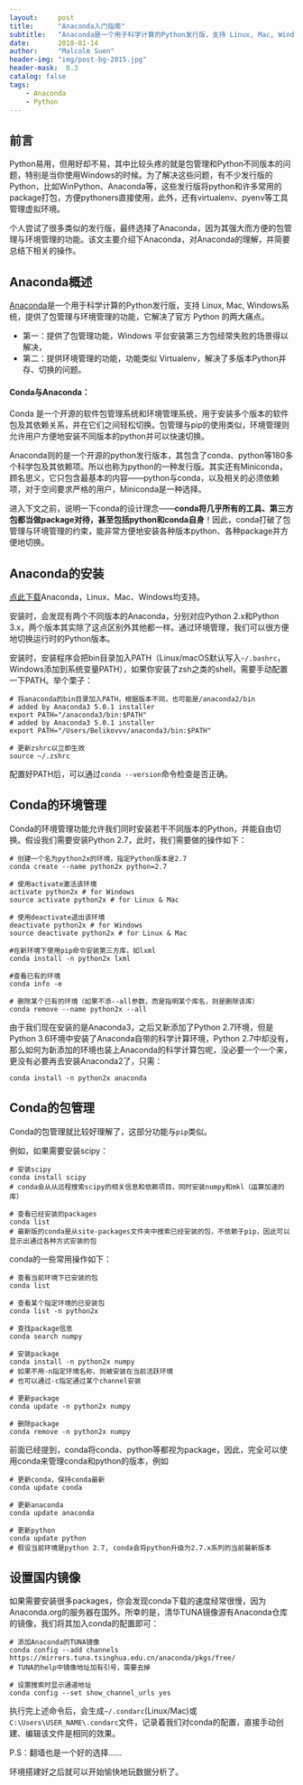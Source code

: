 ```yaml
---
layout:     post
title:      "Anaconda入门指南"
subtitle:   "Anaconda是一个用于科学计算的Python发行版，支持 Linux, Mac, Windows系统，提供了包管理与环境管理的功能。"
date:       2018-01-14
author:     "Malcolm Suen"
header-img: "img/post-bg-2015.jpg"
header-mask:  0.3
catalog: false
tags:
    - Anaconda
    - Python
---
```


## 前言

Python易用，但用好却不易，其中比较头疼的就是包管理和Python不同版本的问题，特别是当你使用Windows的时候。为了解决这些问题，有不少发行版的Python，比如WinPython、Anaconda等，这些发行版将python和许多常用的package打包，方便pythoners直接使用，此外，还有virtualenv、pyenv等工具管理虚拟环境。

个人尝试了很多类似的发行版，最终选择了Anaconda，因为其强大而方便的包管理与环境管理的功能。该文主要介绍下Anaconda，对Anaconda的理解，并简要总结下相关的操作。

## Anaconda概述

[Anaconda](https://www.anaconda.com/what-is-anaconda/)是一个用于科学计算的Python发行版，支持 Linux, Mac, Windows系统，提供了包管理与环境管理的功能，它解决了官方 Python 的两大痛点。

- 第一：提供了包管理功能，Windows 平台安装第三方包经常失败的场景得以解决，
- 第二：提供环境管理的功能，功能类似 Virtualenv，解决了多版本Python并存、切换的问题。

#### Conda与Anaconda：

Conda 是一个开源的软件包管理系统和环境管理系统，用于安装多个版本的软件包及其依赖关系，并在它们之间轻松切换。包管理与pip的使用类似，环境管理则允许用户方便地安装不同版本的python并可以快速切换。

Anaconda则的是一个开源的python发行版本，其包含了conda、python等180多个科学包及其依赖项。所以也称为python的一种发行版。其实还有Miniconda，顾名思义，它只包含最基本的内容——python与conda，以及相关的必须依赖项，对于空间要求严格的用户，Miniconda是一种选择。

进入下文之前，说明一下conda的设计理念——**conda将几乎所有的工具、第三方包都当做package对待，甚至包括python和conda自身**！因此，conda打破了包管理与环境管理的约束，能非常方便地安装各种版本python、各种package并方便地切换。

## Anaconda的安装

[点此下载](https://www.anaconda.com/download/)Anaconda，Linux、Mac、Windows均支持。

安装时，会发现有两个不同版本的Anaconda，分别对应Python 2.x和Python 3.x，两个版本其实除了这点区别外其他都一样。通过环境管理，我们可以很方便地切换运行时的Python版本。

安装时，安装程序会把bin目录加入PATH（Linux/macOS默认写入`~/.bashrc`，Windows添加到系统变量PATH），如果你安装了zsh之类的shell，需要手动配置一下PATH。举个栗子：

```
# 将anaconda的bin目录加入PATH，根据版本不同，也可能是/anaconda2/bin
# added by Anaconda3 5.0.1 installer
export PATH="/anaconda3/bin:$PATH"
# added by Anaconda3 5.0.1 installer
export PATH="/Users/Belikovvv/anaconda3/bin:$PATH"

# 更新zshrc以立即生效
source ~/.zshrc
```

配置好PATH后，可以通过`conda --version`命令检查是否正确。

## Conda的环境管理

Conda的环境管理功能允许我们同时安装若干不同版本的Python，并能自由切换。假设我们需要安装Python 2.7，此时，我们需要做的操作如下：

```
# 创建一个名为python2x的环境，指定Python版本是2.7
conda create --name python2x python=2.7

# 使用activate激活该环境
activate python2x # for Windows
source activate python2x # for Linux & Mac

# 使用deactivate退出该环境
deactivate python2x # for Windows
source deactivate python2x # for Linux & Mac

#在新环境下使用pip命令安装第三方库，如lxml
conda install -n python2x lxml

#查看已有的环境
conda info -e

# 删除某个已有的环境（如果不添--all参数，而是指明某个库名，则是删除该库）
conda remove --name python2x --all

```

由于我们现在安装的是Anaconda3，之后又新添加了Python 2.7环境，但是Python 3.6环境中安装了Anaconda自带的科学计算环境，Python 2.7中却没有，那么如何为新添加的环境也装上Anaconda的科学计算包呢，没必要一个一个来，更没有必要再去安装Anaconda2了，只需：

```
conda install -n python2x anaconda
```

## Conda的包管理

Conda的包管理就比较好理解了，这部分功能与`pip`类似。

例如，如果需要安装scipy：

```
# 安装scipy
conda install scipy
# conda会从从远程搜索scipy的相关信息和依赖项目，同时安装numpy和mkl（运算加速的库）

# 查看已经安装的packages
conda list
# 最新版的conda是从site-packages文件夹中搜索已经安装的包，不依赖于pip，因此可以显示出通过各种方式安装的包

```

conda的一些常用操作如下：

```
# 查看当前环境下已安装的包
conda list

# 查看某个指定环境的已安装包
conda list -n python2x

# 查找package信息
conda search numpy

# 安装package
conda install -n python2x numpy
# 如果不用-n指定环境名称，则被安装在当前活跃环境
# 也可以通过-c指定通过某个channel安装

# 更新package
conda update -n python2x numpy

# 删除package
conda remove -n python2x numpy

```

前面已经提到，conda将conda、python等都视为package，因此，完全可以使用conda来管理conda和python的版本，例如

```
# 更新conda，保持conda最新
conda update conda

# 更新anaconda
conda update anaconda

# 更新python
conda update python
# 假设当前环境是python 2.7, conda会将python升级为2.7.x系列的当前最新版本

```

## 设置国内镜像

如果需要安装很多packages，你会发现conda下载的速度经常很慢，因为Anaconda.org的服务器在国外。所幸的是，清华TUNA镜像源有Anaconda仓库的镜像，我们将其加入conda的配置即可：

```
# 添加Anaconda的TUNA镜像
conda config --add channels https://mirrors.tuna.tsinghua.edu.cn/anaconda/pkgs/free/
# TUNA的help中镜像地址加有引号，需要去掉

# 设置搜索时显示通道地址
conda config --set show_channel_urls yes

```

执行完上述命令后，会生成`~/.condarc`(Linux/Mac)或`C:\Users\USER_NAME\.condarc`文件，记录着我们对conda的配置，直接手动创建、编辑该文件是相同的效果。

P.S：翻墙也是一个好的选择……

环境搭建好之后就可以开始愉快地玩数据分析了。